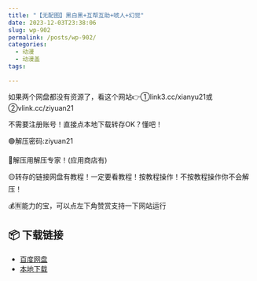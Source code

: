 ```yaml
---
title: "【无配图】黑白黑+互帮互助+唬人+幻觉"
date: 2023-12-03T23:38:06
slug: wp-902
permalink: /posts/wp-902/
categories:
  - 动漫
  - 动漫盖
tags:

---
```


如果两个网盘都没有资源了，看这个网站👉①link3.cc/xianyu21或②vlink.cc/ziyuan21

不需要注册账号！直接点本地下载转存OK？懂吧！

🟢解压密码:ziyuan21

🔵解压用解压专家！(应用商店有)

🟡转存的链接网盘有教程！一定要看教程！按教程操作！不按教程操作你不会解压！

💰🈶能力的宝，可以点左下角赞赏支持一下网站运行

## 📦 下载链接
- [百度网盘](https://blziyuan21.com/pay-download/902?key=a3dd5050cc&down_id=0)
- [本地下载](https://blziyuan21.com/pay-download/902?key=a3dd5050cc&down_id=1)

